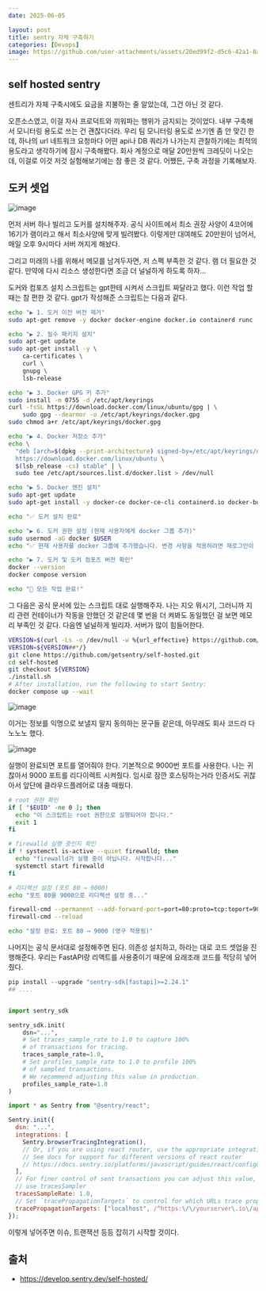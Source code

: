 ```yaml
---
date: 2025-06-05

layout: post
title: sentry 자체 구축하기
categories: [Devops]
image: https://github.com/user-attachments/assets/20ed99f2-d5c6-42a1-8ade-b6f68b6772df
---
```


## self hosted sentry

센트리가 자체 구축시에도 요금을 지불하는 줄 알았는데, 그건 아닌 것 같다.

오픈소스였고, 이걸 자사 프로덕트와 끼워파는 행위가 금지되는 것이었다. 내부 구축해서 모니터링 용도로 쓰는 건 괜찮다더라.
우리 팀 모니터링 용도로 쓰기엔 좀 안 맞긴 한데, 하나의 url 네트워크 요청마다 어떤 api나 DB 쿼리가 나가는지 관찰하기에는 최적의 용도라고 생각하기에 잠시 구축해봤다.
회사 계정으로 매달 20만원씩 크레딧이 나오는데, 이걸로 이것 저것 실험해보기에는 참 좋은 것 같다.
어쨌든, 구축 과정을 기록해보자.

## 도커 셋업

![image](https://github.com/user-attachments/assets/65cda57e-5215-45ee-bf35-8eb3bc73ab05)

먼저 서버 하나 빌리고 도커를 설치해주자. 
공식 사이트에서 최소 권장 사양이 4코어에 16기가 램이라고 해서 최소사양에 맞게 빌려봤다. 
이렇게만 대여해도 20만원이 넘어서, 매일 오후 9시마다 서버 꺼지게 해놨다.

그리고 미래의 나를 위해서 메모를 남겨두자면, 저 스펙 부족한 것 같다. 
램 더 필요한 것 같다. 만약에 다시 리소스 생성한다면 조금 더 널널하게 하도록 하자...

도커와 컴포즈 설치 스크립트는 gpt한테 시켜서 스크립트 짜달라고 했다. 
이런 작업 할 때는 참 편한 것 같다.
gpt가 작성해준 스크립트는 다음과 같다.

```sh
echo "▶️ 1. 도커 이전 버전 제거"
sudo apt-get remove -y docker docker-engine docker.io containerd runc || true

echo "▶️ 2. 필수 패키지 설치"
sudo apt-get update
sudo apt-get install -y \
    ca-certificates \
    curl \
    gnupg \
    lsb-release

echo "▶️ 3. Docker GPG 키 추가"
sudo install -m 0755 -d /etc/apt/keyrings
curl -fsSL https://download.docker.com/linux/ubuntu/gpg | \
    sudo gpg --dearmor -o /etc/apt/keyrings/docker.gpg
sudo chmod a+r /etc/apt/keyrings/docker.gpg

echo "▶️ 4. Docker 저장소 추가"
echo \
  "deb [arch=$(dpkg --print-architecture) signed-by=/etc/apt/keyrings/docker.gpg] \
  https://download.docker.com/linux/ubuntu \
  $(lsb_release -cs) stable" | \
  sudo tee /etc/apt/sources.list.d/docker.list > /dev/null

echo "▶️ 5. Docker 엔진 설치"
sudo apt-get update
sudo apt-get install -y docker-ce docker-ce-cli containerd.io docker-buildx-plugin docker-compose-plugin

echo "✅ 도커 설치 완료"

echo "▶️ 6. 도커 권한 설정 (현재 사용자에게 docker 그룹 추가)"
sudo usermod -aG docker $USER
echo "✅ 현재 사용자를 docker 그룹에 추가했습니다. 변경 사항을 적용하려면 재로그인이 필요합니다."

echo "▶️ 7. 도커 및 도커 컴포즈 버전 확인"
docker --version
docker compose version

echo "🎉 모든 작업 완료!"
```

그 다음은 공식 문서에 있는 스크립트 대로 실행해주자.
나는 지오 뭐시기, 그러니까 지리 관련 컨테이너가 작동을 안했던 것 같은데 몇 번을 더 켜봐도 동일했던 걸 보면
메모리 부족인 것 같다. 다음엔 널널하게 빌리자. 서버가 많이 힘들어한다.

```sh
VERSION=$(curl -Ls -o /dev/null -w %{url_effective} https://github.com/getsentry/self-hosted/releases/latest)
VERSION=${VERSION##*/}
git clone https://github.com/getsentry/self-hosted.git
cd self-hosted
git checkout ${VERSION}
./install.sh
# After installation, run the following to start Sentry:
docker compose up --wait
```

![image](https://github.com/user-attachments/assets/bf15326a-c5b0-4acc-82a7-a4f992be20d0)

이거는 정보를 익명으로 보낼지 말지 동의하는 문구들 같은데, 아무래도 회사 코드라 다 노노노 했다.

![image](https://github.com/user-attachments/assets/0095465c-1c24-4c3a-8fda-930ea26d3a03)

실행이 완료되면 포트를 열어줘야 한다. 기본적으로 9000번 포트를 사용한다.
나는 귀찮아서 9000 포트를 리다이렉트 시켜줬다. 
임시로 잠깐 호스팅하는거라 인증서도 귀찮아서 앞단에 클라우드플레어로 대충 때웠다.

```sh
# root 권한 확인
if [ "$EUID" -ne 0 ]; then
  echo "이 스크립트는 root 권한으로 실행되어야 합니다."
  exit 1
fi

# firewalld 실행 중인지 확인
if ! systemctl is-active --quiet firewalld; then
  echo "firewalld가 실행 중이 아닙니다. 시작합니다..."
  systemctl start firewalld
fi

# 리디렉션 설정 (포트 80 → 9000)
echo "포트 80을 9000으로 리디렉션 설정 중..."

firewall-cmd --permanent --add-forward-port=port=80:proto=tcp:toport=9000
firewall-cmd --reload

echo "설정 완료: 포트 80 → 9000 (영구 적용됨)"
```

나머지는 공식 문서대로 설정해주면 된다. 의존성 설치하고, 하라는 대로 코드 셋업을 진행해준다.
우리는 FastAPI랑 리액트를 사용중이기 때문에 요래조래 코드를 적당히 넣어줬다.

```python
pip install --upgrade "sentry-sdk[fastapi]>=2.24.1"
## ....


import sentry_sdk

sentry_sdk.init(
    dsn="...",
    # Set traces_sample_rate to 1.0 to capture 100%
    # of transactions for tracing.
    traces_sample_rate=1.0,
    # Set profiles_sample_rate to 1.0 to profile 100%
    # of sampled transactions.
    # We recommend adjusting this value in production.
    profiles_sample_rate=1.0
)
```

```javascript
import * as Sentry from "@sentry/react";

Sentry.init({
  dsn: "...",
  integrations: [
    Sentry.browserTracingIntegration(),
    // Or, if you are using react router, use the appropriate integration
    // See docs for support for different versions of react router
    // https://docs.sentry.io/platforms/javascript/guides/react/configuration/integrations/react-router/
  ],
  // For finer control of sent transactions you can adjust this value, or
  // use tracesSampler
  tracesSampleRate: 1.0,
  // Set `tracePropagationTargets` to control for which URLs trace propagation should be enabled
  tracePropagationTargets: ["localhost", /^https:\/\/yourserver\.io\/api/],
});

```

이렇게 넣어주면 이슈, 트랜잭션 등등 잡히기 시작할 것이다.

## 출처

- https://develop.sentry.dev/self-hosted/
